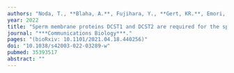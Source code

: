 ```yaml
---
authors: "Noda, T., **Blaha, A.**, Fujihara, Y., **Gert, KR.**, Emori, C., **Deneke, VE.**, Oura, S., **Panser, K.**, Lu, Y., **Berent, S.**, Kodani, M., **Cabrera-Quio, LE., Pauli, A.#**, Ikawa, M.#"
year: 2022
title: "Sperm membrane proteins DCST1 and DCST2 are required for the sperm-egg interaction in mice and fish"
journal: "***Communications Biology***."
pages: "(bioRxiv: 10.1101/2021.04.18.440256)"
doi: "10.1038/s42003-022-03289-w"
pubmed: 35393517
abstract: ""
--- 
```

